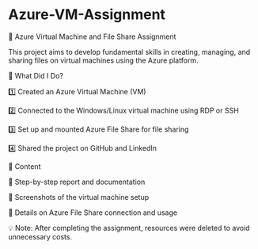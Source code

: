 # Azure-VM-Assignment
📌 Azure Virtual Machine and File Share Assignment

This project aims to develop fundamental skills in creating, managing, and sharing files on virtual machines using the Azure platform.

🚀 What Did I Do?

1️⃣ Created an Azure Virtual Machine (VM)

2️⃣ Connected to the Windows/Linux virtual machine using RDP or SSH

3️⃣ Set up and mounted Azure File Share for file sharing

4️⃣ Shared the project on GitHub and LinkedIn

📂 Content

📝 Step-by-step report and documentation

📸 Screenshots of the virtual machine setup

🔗 Details on Azure File Share connection and usage

💡 Note: After completing the assignment, resources were deleted to avoid unnecessary costs.
